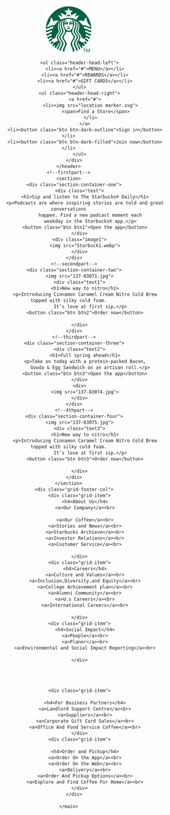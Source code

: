 <!DOCTYPE html>
<html lang="en">

<head>
    <meta charset="UTF-8">
    <meta http-equiv="X-UA-Compatible" content="IE=edge">
    <meta name="viewport" content="width=device-width, initial-scale=1.0">
    <title>Starbucks Coffee Company</title>
    <link rel="icon" href="starbucklogo.svg" sizes="25x25">
    <link rel="stylesheet" href="Newstarbuckdesign.css">
</head>

<body>
    <!--header-->
    <header>
        <div class="header-container">
            <div class="header-brand">
                <img src="starbucklogo.svg">
            </div>

            <ul class="header-head-left">
                <li><a href="#">MENU</a></li>
                <li><a href="#">REWARDS</a></li>
                <li><a href="#">GIFT CARDS</a></li>
            </ul>
            <ul class="header-head-right">
                <a href="#">
                    <li><img src="location marker.svg">
                        <span>Find a Store</span>
                    </li>
                </a>
                <li><button class="btn btn-dark-outline">Sign in</button></li>
                <li><button class="btn btn-dark-filled">Join now</button></li>
            </ul>
        </div>
    </header>
    <!--firstpart-->
    <section>
        <div class="section-container-one">
            <div class="text">
                <h1>Sip and listen to The Starbucks® Daily</h1>
                <p>Podcasts are where inspiring stories are told and great conversations
                    happen. Find a new podcast moment each
                    weekday in the Starbucks® app.</p>
                <button class="btn btn1">Open the app</button>
            </div>
            <div class="image1">
                <img src="Starbuck1.webp">
            </div>
        </div>
        <!--secondpart-->
        <div class="section-container-two">
            <img src="137-83071.jpg">
            <div class="text1">
                <h1>New way to nitro</h1>
                <p>Introducing Cinnamon Caramel Cream Nitro Cold Brew topped with silky cold foam.
                    It’s love at first sip.</p>
                <button class="btn btn2">Order now</button>

            </div>
        </div>
        <!--thirdpart-->
        <div class="section-container-three">
            <div class="text2">
                <h1>Full spring ahead</h1>
                <p>Take on today with a protein-packed Bacon,
                    Gouda & Egg Sandwich on an artisan roll.</p>
                <button class="btn btn3">Open the app</button>
            </div>
            <div>
                <img src="137-83074.jpg">
            </div>
        </div>
        <!--4thpart-->
        <div class="section-container-four">
            <img src="137-83075.jpg">
            <div class="text3">
                <h1>New way to nitro</h1>
                <p>Introducing Cinnamon Caramel Cream Nitro Cold Brew topped with silky cold foam.
                    It’s love at first sip.</p>
                <button class="btn btn3">Order now</button>

            </div>
        </div>
    </section>
        <div class="grid-footer-col">
            <div class="grid-item">
                <h4>About Us</h4>
                <a>Our Company</a><br>

                <a>Our Coffee</a><br>
                <a>Stories and News</a><br>
                <a>Starbucks Archieve</a><br>
                <a>Investor Relations</a><br>
                <a>Customer Service</a><br>

            </div>
            <div class="grid-item">
                <h4>Careers</h4>
                <a>Culture and Values</a><br>
                <a>Inclusion,Diversity,and Equity</a><br>
                <a>College Achievement plan</a><br>
                <a>Alumni Community</a><br>
                <a>U.s Careers</a><br>
                <a>International Careers</a><br>

            </div>
            <div class="grid-item">
                <h4>Social Impact</h4>
                <a>People</a><br>
                <a>Planer</a><br>
                <a>Environmental and Social Impact Reporting</a><br>

            </div>




            <div class="grid-item">

                <h4>For Business Partners</h4>
                <a>Landlord Support Centre</a><br>
                <a>Suppliers</a><br>
                <a>Corporate Gift Card Sales</a><br>
                <a>Office And Food Service Coffee</a><br>
            </div>
            <div class="grid-item">

                <h4>Order and Pickup</h4>
                <a>Order On the App</a><br>
                <a>Order On the Web</a><br>
                <a>Delivery</a><br>
                <a>Order And Pickup Options</a><br>
                <a>Explore and Find Coffee For Home</a><br>
            </div>
        </div>

    </main>
</body>

</html>
